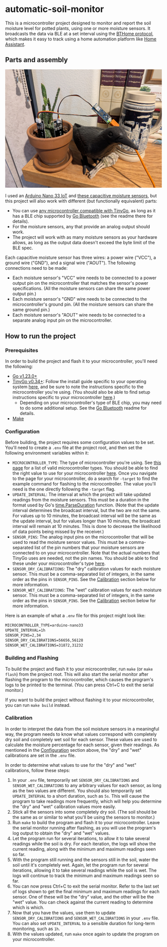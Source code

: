 # automatic-soil-monitor

This is a microcontroller project designed to monitor and report the soil moisture level for potted plants, using one or more moisture sensors. It broadcasts the data via BLE at a set interval using the [BTHome protocol](https://bthome.io/), which makes it easy to track using a home automation platform like [Home Assistant](https://www.home-assistant.io/).

## Parts and assembly

![Photo of two capacitive moisture sensors soldered to an Arduino Nano 33 IoT. The moisture sensors are stuck into the soil of a potted cactus.](assets/automatic-soil-monitor.jpg)

I used an [Arduino Nano 33 IoT](https://store-usa.arduino.cc/products/arduino-nano-33-iot) and [these capacitive moisture sensors](https://www.amazon.com/gp/product/B07SYBSHGX/), but this project will also work with different (but functionally equivalent) parts:

- You can use [any microcontroller compatible with TinyGo](https://tinygo.org/docs/reference/microcontrollers/), as long as it has a BLE chip supported by [Go Bluetooth](https://github.com/tinygo-org/bluetooth) (see the readme there for details).
- For the moisture sensors, any that provide an analog output should work.
- The project will work with as many moisture sensors as your hardware allows, as long as the output data doesn't exceed the byte limit of the BLE spec.

Each capacitive moisture sensor has three wires: a power wire ("VCC"), a ground wire ("GND"), and a signal wire ("AOUT"). The following connections need to be made:

- Each moisture sensor's "VCC" wire needs to be connected to a power output pin on the microcontroller that matches the sensor's power specifications. (All the moisture sensors can share the same power output pin.)
- Each moisture sensor's "GND" wire needs to be connected to the microcontroller's ground pin. (All the moisture sensors can share the same ground pin.)
- Each moisture sensor's "AOUT" wire needs to be connected to a separate analog input pin on the microcontroller.

## How to run the project

### Prerequisites

In order to build the project and flash it to your microcontroller, you'll need the following:

- [Go v1.23.0+](https://go.dev/)
- [TinyGo v0.34+](https://tinygo.org/): Follow the install guide specific to your operating system [here](https://tinygo.org/getting-started/install/), and be sure to note the instructions specific to the microcontroller you're using. (You should also be able to find setup instructions specific to your microcontroller [here](https://tinygo.org/docs/reference/microcontrollers/).)
    - Depending on your microcontroller's type of BLE chip, you may need to do some additional setup. See the [Go Bluetooth](https://github.com/tinygo-org/bluetooth) readme for details.
- [Make](https://www.gnu.org/software/make/)

### Configuration

Before building, the project requires some configuration values to be set. You'll need to create a `.env` file at the project root, and then set the following environment variables within it:

- `MICROCONTROLLER_TYPE`: The type of microcontroller you're using. See [this page](https://tinygo.org/docs/reference/microcontrollers/machine/) for a list of valid microcontroller types. You should be able to find the right value to use for your microcontroller [here](https://tinygo.org/docs/reference/microcontrollers/). Once you navigate to the page for your microcontroller, do a search for `-target` to find the example command for flashing to the microcontroller. The value you'll need is the one directly following the `-target` flag.
- `UPDATE_INTERVAL`: The interval at which the project will take updated readings from the moisture sensors. This must be a duration in the format used by Go's [time.ParseDuration](https://pkg.go.dev/time#ParseDuration) function. (Note that the update interval determines the broadcast interval, but the two are not the same. For values up to 10 minutes, the broadcast interval will be the same as the update interval, but for values longer than 10 minutes, the broadcast interval will remain at 10 minutes. This is done to decrease the likelihood of data points being missed by the receiver.)
- `SENSOR_PINS`: The analog input pins on the microcontroller that will be used to read the moisture sensor values. This must be a comma-separated list of the pin numbers that your moisture sensors are connected to on your microcontroller. Note that the actual numbers that TinyGo uses are needed, not the pin names. You should be able to find these under your microcontroller's type [here](https://tinygo.org/docs/reference/microcontrollers/machine/).
- `SENSOR_DRY_CALIBRATIONS`: The "dry" calibration values for each moisture sensor. This must be a comma-separated list of integers, in the same order as the pins in `SENSOR_PINS`. See the [Calibration](#calibration) section below for more information.
- `SENSOR_WET_CALIBRATIONS`: The "wet" calibration values for each moisture sensor. This must be a comma-separated list of integers, in the same order as the pins in `SENSOR_PINS`. See the [Calibration](#calibration) section below for more information.

Here is an example of what a `.env` file for this project might look like:

```
MICROCONTROLLER_TYPE=arduino-nano33
UPDATE_INTERVAL=1h
SENSOR_PINS=2,34
SENSOR_DRY_CALIBRATIONS=56656,56128
SENSOR_WET_CALIBRATIONS=31872,31232
```

### Building and Flashing

To build the project and flash it to your microcontroller, run `make` (or `make flash`) from the project root. This will also start the serial monitor after flashing the program to the microcontroller, which causes the program's logs to be printed to the terminal. (You can press Ctrl+C to exit the serial monitor.)

If you want to build the project without flashing it to your microcontroller, you can run `make build` instead.

### Calibration

In order to interpret the data from the soil moisture sensors in a meaningful way, the program needs to know what values correspond with completely dry soil and completely wet soil for each sensor. These values are used to calculate the moisture percentage for each sensor, given their readings. As mentioned in the [Configuration](#configuration) section above, the "dry" and "wet" calibrations are set in the `.env` file.

In order to determine what values to use for the "dry" and "wet" calibrations, follow these steps:

1. In your `.env` file, temporarily set `SENSOR_DRY_CALIBRATIONS` and `SENSOR_WET_CALIBRATIONS` to any arbitrary values for each sensor, as long as the two values are different. You should also temporarily set `UPDATE_INTERVAL` to a short duration, such as `5s`. This will cause the program to take readings more frequently, which will help you determine the "dry" and "wet" calibration values more easily.
2. Stick all the sensors into some completely dry soil. (The soil should be the same as or similar to what you'll be using the sensors to monitor.)
3. Run `make` to build the program and flash it to your microcontroller. Leave the serial monitor running after flashing, as you will use the program's log output to obtain the "dry" and "wet" values.
4. Let the program run for several iterations, to allow it to take several readings while the soil is dry. For each iteration, the logs will show the current reading, along with the minimum and maximum readings seen so far.
5. With the program still running and the sensors still in the soil, water the soil until it's completely wet. Again, let the program run for several iterations, allowing it to take several readings while the soil is wet. The logs will continue to track the minimum and maximum readings seen so far.
6. You can now press Ctrl+C to exit the serial monitor. Refer to the last set of logs shown to get the final minimum and maximum readings for each sensor. One of these will be the "dry" value, and the other will be the "wet" value. You can check against the current reading to determine which is which.
7. Now that you have the values, use them to update `SENSOR_DRY_CALIBRATIONS` and `SENSOR_WET_CALIBRATIONS` in your `.env` file. You can also set `UPDATE_INTERVAL` to a sensible duration for long-term monitoring, such as `1h`.
8. With the values updated, run `make` once again to update the program on your microcontroller.